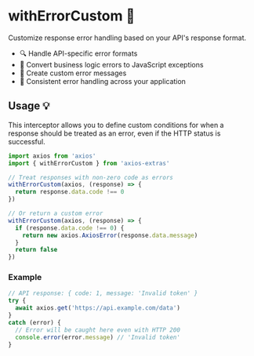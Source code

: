 # withErrorCustom 🚨

Customize response error handling based on your API's response format.

- 🔍 Handle API-specific error formats
- 🧩 Convert business logic errors to JavaScript exceptions
- 🎯 Create custom error messages
- 🔄 Consistent error handling across your application

## Usage 💡

This interceptor allows you to define custom conditions for when a response should be treated as an error, even if the HTTP status is successful.

```typescript
import axios from 'axios'
import { withErrorCustom } from 'axios-extras'

// Treat responses with non-zero code as errors
withErrorCustom(axios, (response) => {
  return response.data.code !== 0
})

// Or return a custom error
withErrorCustom(axios, (response) => {
  if (response.data.code !== 0) {
    return new axios.AxiosError(response.data.message)
  }
  return false
})
```

### Example

```typescript
// API response: { code: 1, message: 'Invalid token' }
try {
  await axios.get('https://api.example.com/data')
}
catch (error) {
  // Error will be caught here even with HTTP 200
  console.error(error.message) // 'Invalid token'
}
```

